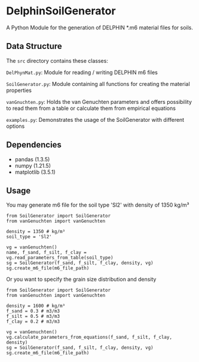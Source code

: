 # DelphinSoilGenerator
A Python Module for the generation of DELPHIN *.m6 material files for soils.

## Data Structure

The `src` directory contains these classes:

`DelPhynMat.py`: Module for reading / writing DELPHIN m6 files 

`SoilGenerator.py`: Module containing all functions for creating the material properties

`vanGnuchten.py`: Holds the van Genuchten parameters and offers possibility to read them from a table or calculate them from empirical equations 

`examples.py`: Demonstrates the usage of the SoilGenerator with different options


## Dependencies
- pandas (1.3.5)
- numpy (1.21.5)
- matplotlib (3.5.1)

## Usage

You may generate m6 file for the soil type 'Sl2' with density of 1350 kg/m³

````
from SoilGenerator import SoilGenerator
from vanGenuchten import vanGenuchten

density = 1350 # kg/m³
soil_type = 'Sl2'

vg = vanGenuchten()
name, f_sand, f_silt, f_clay = vg.read_parameters_from_table(soil_type)
sg = SoilGenerator(f_sand, f_silt, f_clay, density, vg)
sg.create_m6_file(m6_file_path)

````

Or you want to specify the grain size distribution and density

```
from SoilGenerator import SoilGenerator
from vanGenuchten import vanGenuchten

density = 1600 # kg/m³
f_sand = 0.3 # m3/m3
f_silt = 0.5 # m3/m3
f_clay = 0.2 # m3/m3

vg = vanGenuchten()
vg.calculate_parameters_from_equations(f_sand, f_silt, f_clay, density)
sg = SoilGenerator(f_sand, f_silt, f_clay, density, vg)
sg.create_m6_file(m6_file_path)
```